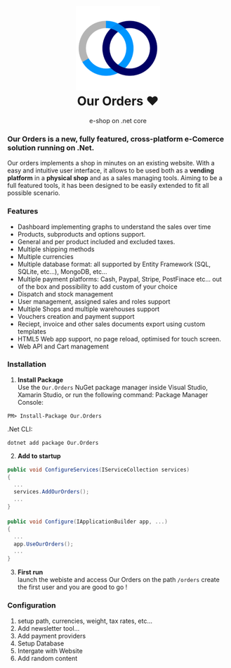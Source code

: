 <h1 align="center">

<img src="https://raw.githubusercontent.com/Our-Company-Ltd/our.orders/master/branding/logo/logo.192.png" alt="Our Orders logo" width="192"/>
<br/>
Our Orders ♥
</h1>
<div align="center">
e-shop on .net core
</div>

### **Our Orders** is a new, fully featured, cross-platform e-Comerce solution running on .Net. 
 
Our orders implements a shop in minutes on an existing website. 
With a easy and intuitive user interface, it allows to be used both as a **vending platform** in a **physical shop** and as a sales managing tools. Aiming to be a full featured tools, it has been designed to be easily extended to fit all possible scenario.

### Features
- Dashboard implementing graphs to understand the sales over time
- Products, subproducts and options support.
- General and per product included and excluded taxes.
- Multiple shipping methods
- Multiple currencies
- Multiple database format: all supported by Entity Framework (SQL, SQLite, etc...), MongoDB, etc...
- Multiple payment platforms: Cash, Paypal, Stripe, PostFinace etc... out of the box and possibility to add custom of your choice
- Dispatch and stock management
- User management, assigned sales and roles support
- Multiple Shops and multiple warehouses support
- Vouchers creation and payment support
- Reciept, invoice and other sales documents export using custom templates
- HTML5 Web app support, no page reload, optimised for touch screen.
- Web API and Cart management

### Installation

1. **Install Package**   
  Use the `Our.Orders` NuGet package manager inside Visual Studio, Xamarin Studio, or run the following command:
  Package Manager Console:
  ```
  PM> Install-Package Our.Orders
  ```
  .Net CLI:
  ```
  dotnet add package Our.Orders
  ```

2. **Add to startup**

  ``` csharp
  public void ConfigureServices(IServiceCollection services)
  {
    ...
    services.AddOurOrders();
    ...
  }
  
  public void Configure(IApplicationBuilder app, ...)
  {
    ...
    app.UseOurOrders();
    ...
  }
  ```
3. **First run**   
  launch the webiste and access Our Orders on the path `/orders` create the first user and you are good to go !
  
### Configuration

1. setup path, currencies, weight, tax rates, etc...
2. Add newsletter tool...
3. Add payment providers
4. Setup Database
5. Intergate with Website
6. Add random content
